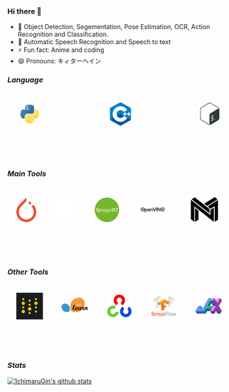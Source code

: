 ### Hi there 👋

<!--
**1chimaruGin/1chimaruGin** is a ✨ _special_ ✨ repository because its `README.md` (this file) appears on your GitHub profile.

Here are some ideas to get you started:
-->

- 🔭 Object Detection, Segementation, Pose Estimation, OCR, Action Recognition and Classification. 
- 🌱 Automatic Speech Recognition and Speech to text
- ⚡ Fun fact: Anime and coding
- 😄 Pronouns: キィターヘイン


### _Language_

<div style="display: flex; flex-wrap: wrap; align-items: center; justify-content: space-between;">
<img width="60px" align="left" style="padding: 20px" src="images/python.png" />
<img width="60px" align="left" style="padding: 20px" src="images/cpp.png" />
<img width="55px" align="left" style="padding: 20px" src="images/bash.png" />
</div>
<br/>
<br/>
<br/>

### _Main Tools_
<div style="display: flex; flex-wrap: wrap; align-items: center; justify-content: space-between;">
<img width="45px" align="left" style="padding: 20px" src="images/pytorch.png" />
<img width="55px" align="left" style="padding: 10px" src="images/onnx.png"/>
<img width="55px" align="left" style="padding: 20px" src="images/bktrt.png" />
<img width="55px" align="left" style="padding: 20px" src="images/openvino.png" />
<img width="80px" align="left" style="padding: 20px" src="images/neural_magic.png" />
<!-- <img width="80px" align="left" style="padding: 20px" src="images/colab.png"/> -->
</div>
<br/>
<br/>
<br/>

### _Other Tools_
<div style="display: flex; flex-wrap: wrap; align-items: center; justify-content: space-between;">
<img width="60px" align="left" style="padding: 20px" src="images/wandb.png" />
<img width="60px" align="left" style="padding: 20px" src="images/sklearn.png" />
<img width="55px" align="left" style="padding: 20px" src="images/opencv.png"/>
<img width="60px" align="left" style="padding: 20px" src="images/tensorflow.png" />
<img width="60px" align="left" style="padding: 20px" src="images/jax.png"/>
</div>
<br/>
<br/>
<br/>

### _Stats_
[![1chimaruGin's github stats](https://github-readme-stats.vercel.app/api?username=1chimaruGin)](https://github.com/1chimaruGin/github-readme-stats)

<!-- ![profile](https://visitor-badge.laobi.icu/badge?page_id=1chimaruGin.1chimaruGin) -->
